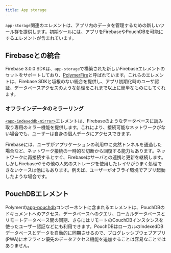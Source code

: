 ```yaml
---
title: App storage
---
```


<!-- toc -->

`app-storage`関連のエレメントは、アプリ内のデータを管理するための新しいツール群を提供します。初期ツールには、アプリをFirebaseやPouchDBを可能にするエレメントが含まれています。

## Firebaseとの統合

Firebase 3.0.0 SDKは、`app-storage`で構築された新しいFirebaseエレメントのセットをサポートしており、[PolymerFire](https://github.com/Firebase/PolymerFire)と呼ばれています。これらのエレメントは、Firebase SDKと垣根のない統合を提供し、アプリ初期化時のユーザ認証、データベースアクセスのような処理をこれまで以上に簡単なものにしてくれます。
### オフラインデータのミラーリング

[`<app-indexeddb-mirror>`](https://www.webcomponents.org/element/PolymerElements/app-storage/app-indexeddb-mirror)エレメントは、Firebaseのようなデータベースに読み取り専用のミラー機能を提供します。これにより、接続可能なネットワークがない場合でも、ユーザーは自身の個人データにアクセスできます。

Firebaseには、ユーザがアプリケーションの利用中に突然トンネルを通過した場合など、ネットワーク接続の一時的な切断から回復する能力もあります。ネットワークに再接続するとすぐ、Firebaseはサーバとの連携と更新を継続します。しかしFirebaseやその他の人気のストレージを使用したレイヤがうまく処理できないケースは他にもあります。例えば、ユーザーがオフライ環境でアプリ起動したような場合です。

## PouchDBエレメント

Polymerの[app-pouchdb](https://www.webcomponents.org/element/PolymerElements/app-pouchdb)コンポーネントに含まれるエレメントは、PouchDBのドキュメントへのアクセス、データベースへのクエリ、ローカルデータベースとリモートデータベース間の同期、さらにはリモートのCouchDBインスタンスを使ったユーザー認証などにも利用できます。PouchDBはローカルのIndexedDBデータベースとデータを自動的に同期させるので、プログレッシブウェブアプリ(PWA)にオフライン優先のデータアクセス機能を追加することは容易なことではありません。
